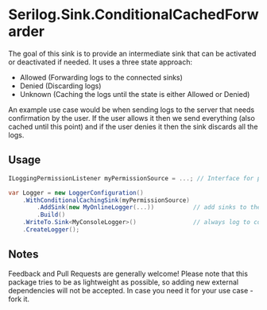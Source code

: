 # Serilog.Sink.ConditionalCachedForwarder

The goal of this sink is to provide an intermediate sink that can be activated or deactivated if needed.
It uses a three state approach:

- Allowed (Forwarding logs to the connected sinks)
- Denied (Discarding logs)
- Unknown (Caching the logs until the state is either Allowed or Denied)

An example use case would be when sending logs to the server that needs confirmation by the user.
If the user allows it then we send everything (also cached until this point) and if the user denies it then the sink discards all the logs.

## Usage

```csharp
ILoggingPermissionListener myPermissionSource = ...; // Interface for permission events

var Logger = new LoggerConfiguration()
    .WithConditionalCachingSink(myPermissionSource)
        .AddSink(new MyOnlineLogger(...))           // add sinks to the conditional sink
        .Build()
    .WriteTo.Sink<MyConsoleLogger>()                // always log to console
    .CreateLogger();
```

## Notes

Feedback and Pull Requests are generally welcome!
Please note that this package tries to be as lightweight as possible, so adding new external dependencies will not be accepted.
In case you need it for your use case - fork it.
